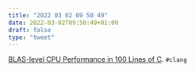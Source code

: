 ```yaml
---
title: "2022 03 02 09 50 49"
date: 2022-03-02T09:50:49+01:00
draft: false
type: "tweet"
---
```

[BLAS-level CPU Performance in 100 Lines of C](https://cs.stanford.edu/people/shadjis/blas.html). `#clang`
